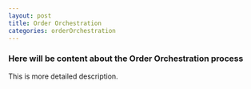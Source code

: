 ```yaml
---
layout: post
title: Order Orchestration
categories: orderOrchestration
---
```


### Here will be content about the Order Orchestration process

This is more detailed description. 
